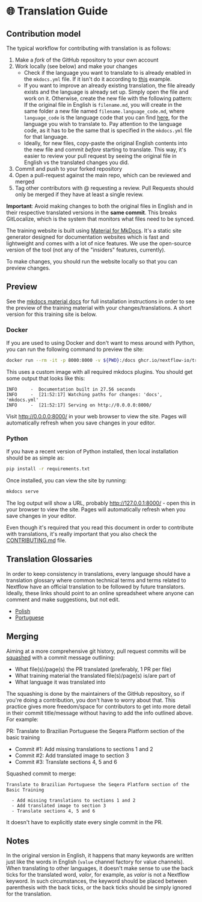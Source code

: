 # 🌐 Translation Guide

## Contribution model

The typical workflow for contributing with translation is as follows:

1. Make a _fork_ of the GitHub repository to your own account
2. Work locally (see below) and make your changes
   - Check if the language you want to translate to is already enabled in the `mkdocs.yml` file. If it isn't do it according to [this](https://github.com/nextflow-io/training/pull/163/files#diff-98d0f806abc9af24e6a7c545d3d77e8f9ad57643e27211d7a7b896113e420ed2) example.
   - If you want to improve an already existing translation, the file already exists and the language is already set up. Simply open the file and work on it. Otherwise, create the new file with the following pattern: If the original file in English is `filename.md`, you will create in the same folder a new file named `filename.language_code.md`, where `language_code` is the language code that you can find [here](https://en.wikipedia.org/wiki/ISO_639-1), for the language you wish to translate to. Pay attention to the language code, as it has to be the same that is specified in the `mkdocs.yml` file for that language.
   - Ideally, for new files, copy-paste the original English contents into the new file and commit _before_ starting to translate. This way, it's easier to review your pull request by seeing the original file in English vs the translated changes you did.
3. Commit and push to your forked repository
4. Open a pull-request against the main repo, which can be reviewed and merged
5. Tag other contributors with @ requesting a review. Pull Requests should only be merged if they have at least a single review.

**Important**: Avoid making changes to both the original files in English and in their respective translated versions in the **same commit**. This breaks GitLocalize, which is the system that monitors what files need to be synced.

The training website is built using [Material for MkDocs](https://squidfunk.github.io/mkdocs-material/).
It's a static site generator designed for documentation websites which is fast and lightweight and comes with a lot of nice features.
We use the open-source version of the tool (not any of the "insiders" features, currently).

To make changes, you should run the website locally so that you can preview changes.

## Preview

See the [mkdocs material docs](https://squidfunk.github.io/mkdocs-material/getting-started/) for full installation instructions in order to see the preview of the training material with your changes/translations. A short version for this training site is below.

### Docker

If you are used to using Docker and don't want to mess around with Python, you can run the following command to preview the site:

```bash
docker run --rm -it -p 8000:8000 -v ${PWD}:/docs ghcr.io/nextflow-io/training-mkdocs:latest
```

This uses a custom image with all required mkdocs plugins.
You should get some output that looks like this:

```console
INFO     -  Documentation built in 27.56 seconds
INFO     -  [21:52:17] Watching paths for changes: 'docs', 'mkdocs.yml'
INFO     -  [21:52:17] Serving on http://0.0.0.0:8000/
```

Visit <http://0.0.0.0:8000/> in your web browser to view the site.
Pages will automatically refresh when you save changes in your editor.

### Python

If you have a recent version of Python installed, then local installation should be as simple as:

```bash
pip install -r requirements.txt
```

Once installed, you can view the site by running:

```bash
mkdocs serve
```

The log output will show a URL, probably <http://127.0.0.1:8000/> - open this in your browser to view the site.
Pages will automatically refresh when you save changes in your editor.

Even though it's required that you read this document in order to contribute with translations, it's really important that you also check the [CONTRIBUTING.md](https://github.com/nextflow-io/training/blob/master/CONTRIBUTING.md) file.

## Translation Glossaries

In order to keep consistency in translations, every language should have a translation glossary where common technical terms and terms related to Nextflow have an official translation to be followed by future translators. Ideally, these links should point to an online spreadsheet where anyone can comment and make suggestions, but not edit.

- [Polish](https://docs.google.com/spreadsheets/d/1JwDNVZAnM4hBH0guCb9OopTWUp0AmkZDpcLgjYyGVeA/edit?usp=sharing)
- [Portuguese](https://docs.google.com/spreadsheets/d/1HUa3BO2kwukhX4EXQ-1blXeP5iueUdM23OwDRpfarDg/edit?usp=sharing)

## Merging

Aiming at a more comprehensive git history, pull request commits will be [squashed](https://docs.github.com/en/pull-requests/collaborating-with-pull-requests/incorporating-changes-from-a-pull-request/about-pull-request-merges#squash-and-merge-your-commits) with a commit message outlining:

- What file(s)/page(s) the PR translated (preferably, 1 PR per file)
- What training material the translated file(s)/page(s) is/are part of
- What language it was translated into

The squashing is done by the maintainers of the GitHub repository, so if you're doing a contribution, you don't have to worry about that. This practice gives more freedom/space for contributors to get into more detail in their commit title/message without having to add the info outlined above. For example:

PR: Translate to Brazilian Portuguese the Seqera Platform section of the basic training

- Commit #1: Add missing translations to sections 1 and 2
- Commit #2: Add translated image to section 3
- Commit #3: Translate sections 4, 5 and 6

Squashed commit to merge:

```
Translate to Brazilian Portuguese the Seqera Platform section of the Basic Training

  - Add missing translations to sections 1 and 2
  - Add translated image to section 3
  - Translate sections 4, 5 and 6
```

It doesn't have to explicitly state every single commit in the PR.

## Notes

In the original version in English, it happens that many keywords are written just like the words in English (`value` channel factory for value channels). When translating to other languages, it doesn't make sense to use the back ticks for the translated word, _valor_, for example, as _valor_ is not a Nextflow keyword. In such circumstances, the keyword should be placed between parenthesis with the back ticks, or the back ticks should be simply ignored for the translation.
